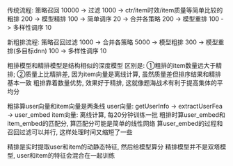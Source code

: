 传统流程: 策略召回 10000 -> 过滤 1000 -> ctr/item时效/item质量等简单比较的粗排 200
         -> 模型精排 100 -> 简单调序 20
         -> 合并各策略 200 -> 模型重排 100
         -> 多样性调序 10

新粗排流程: 策略召回过滤 1000 -> 合并各策略 5000
           -> 模型粗排 300 -> 模型重排(多目标dnn) 100
           -> 多样性调序 10

粗排模型和精排模型是结构相似的深度模型
区别是: ①粗排的item数量远大于精排; ②质量上比精排差, 因为item向量是离线计算, 虽然质量差但排序结果和精排基本一致
粗排靠着数量优势, 效果好于精排, 这就像题海战术有利于提高集体的平均分

粗排算user向量和item向量是两条线
  user向量: getUserInfo -> extractUserFea -> user_embed
  item向量: 离线计算, 每20分钟训练一批
粗排时算user_embed和item_embed的匹配分, 算匹配分可能是简单的线性网络
算user_embed的过程和召回过滤可以并行, 这样处理时间又缩短了一些

精排是实时提取user和item的动静态特征, 然后给模型算分
精排模型并不是双塔模型, user和item的特征会混合在一起训练